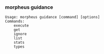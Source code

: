 ### morpheus guidance

```
Usage: morpheus guidance [command] [options]
Commands:
	execute
	get
	ignore
	list
	stats
	types
```
